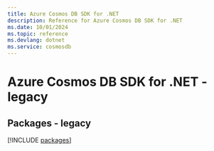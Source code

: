 ```yaml
---
title: Azure Cosmos DB SDK for .NET
description: Reference for Azure Cosmos DB SDK for .NET
ms.date: 10/01/2024
ms.topic: reference
ms.devlang: dotnet
ms.service: cosmosdb
---
```

# Azure Cosmos DB SDK for .NET - legacy
## Packages - legacy
[!INCLUDE [packages](cosmos-db-index.md)]